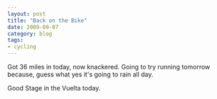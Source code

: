 ```yaml
---
layout: post
title: "Back on the Bike"
date: 2009-09-07
category: blog 
tags:
- cycling
---
```


Got 36 miles in today, now knackered. Going to try running tomorrow because, guess what yes it's going to rain all day.

Good Stage in the Vuelta today.
